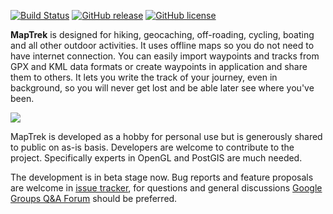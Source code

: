 [![Build Status](https://travis-ci.org/andreynovikov/maptrek.svg?branch=master)](https://travis-ci.org/andreynovikov/maptrek)
[![GitHub release](https://img.shields.io/github/release/andreynovikov/maptrek.svg)](https://github.com/andreynovikov/maptrek/releases/latest)
[![GitHub license](https://img.shields.io/badge/license-GPLv3-blue.svg)](LICENSE)

__MapTrek__ is designed for hiking, geocaching, off-roading, cycling, boating and all other outdoor activities. It uses offline maps so you do not need to have internet connection. You can easily import waypoints and tracks from GPX and KML data formats or create waypoints in application and share them to others. It lets you write the track of your journey, even in background, so you will never get lost and be able later see where you've been.

![](http://maptrek.mobi/images/screenshot02.png)

MapTrek is developed as a hobby for personal use but is generously shared to public on as-is basis. Developers are welcome to contribute to the project. Specifically experts in OpenGL and PostGIS are much needed.

The development is in beta stage now. Bug reports and feature proposals are welcome in [issue tracker](https://github.com/andreynovikov/maptrek/issues), for questions and general discussions [Google Groups Q&A Forum](https://groups.google.com/forum/#!forum/maptrek) should be preferred.
